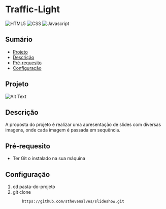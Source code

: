 <h1>Traffic-Light</h1>

 ![HTML5](https://img.shields.io/badge/HTML5-E34F26?style=for-the-badge&logo=html5&logoColor=white)
 ![CSS](https://img.shields.io/badge/CSS3-1572B6?style=for-the-badge&logo=css3&logoColor=white)
 ![Javascript](https://img.shields.io/badge/JavaScript-F7DF1E.svg?style=for-the-badge&logo=JavaScript&logoColor=black)

 <h2>Sumário</h2>
 <ul>
   <li><a href="#proj">Projeto</a> 
     <li><a href="#desc">Descrição</a> 
      <li><a href="#prer">Pré-requesito</a> 
   <li><a href="#config">Configuração</a> 
 </ul> 

<h2 id="proj">Projeto</h2>

![Alt Text](https://github.com/sthevenalves/slideshow/raw/main/assets/project-animation/Anima%C3%A7%C3%A3o.gif)


<h2 id="desc">Descrição</h2>
<p>A proposta do projeto é realizar uma apresentação de slides com diversas imagens, onde cada imagem é passada em sequência.</p>

<h2 id="prer">Pré-requesito</h2>

<ul>
  <li>Ter Git o instalado na sua máquina</li>
</ul>

<h2 id="config">Configuração</h2>
  <ol>
    <li>cd pasta-do-projeto</li>
    <li>git clone</li>
    
        https://github.com/sthevenalves/slideshow.git
  </ol>
  

